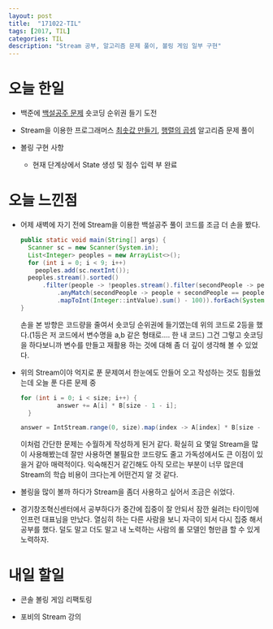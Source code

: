 ```yaml
---
layout: post
title:  "171022-TIL"
tags: [2017, TIL]
categories: TIL
description: "Stream 공부, 알고리즘 문제 풀이, 볼링 게임 일부 구현"
---
```


오늘 한일
========

- 백준에 [백설공주 문제](https://www.acmicpc.net/problem/2309) 숏코딩 순위권 들기 도전

- Stream을 이용한 프로그래머스 [최솟값 만들기](https://programmers.co.kr/learn/challenge_codes/179), [행렬의 곱셈](https://programmers.co.kr/learn/challenge_codes/140) 알고리즘 문제 풀이

- 볼링 구현 사항  
  - 현재 단계상에서 State 생성 및 점수 입력 부 완료

오늘 느낀점
=========

- 어제 새벽에 자기 전에 Stream을 이용한 백설공주 풀이 코드를 조금 더 손을 봤다.

  ```java
  public static void main(String[] args) {
    Scanner sc = new Scanner(System.in);
    List<Integer> peoples = new ArrayList<>();
    for (int i = 0; i < 9; i++)
      peoples.add(sc.nextInt());
    peoples.stream().sorted()
        .filter(people -> !peoples.stream().filter(secondPeople -> people != secondPeople)
            .anyMatch(secondPeople -> people + secondPeople == peoples.stream()
            .mapToInt(Integer::intValue).sum() - 100)).forEach(System.out::println);
  }
  ```

  손을 본 방향은 코드량을 줄여서 숏코딩 순위권에 들기였는데 위의 코드로 2등을 했다.(1등은 저 코드에서 변수명을 a,b 같은 형태로.... 한 내 코드) 그건 그렇고 숏코딩을 하다보니까 변수를 만들고 재활용 하는 것에 대해 좀 더 깊이 생각해 볼 수 있었다.

- 위의 Stream이야 억지로 푼 문제여서 한눈에도 안들어 오고 작성하는 것도 힘들었는데 오늘 푼 다른 문제 중  

  ```java
  for (int i = 0; i < size; i++) {
  			answer += A[i] * B[size - 1 - i];
  	}
  ```

  ```java
  answer = IntStream.range(0, size).map(index -> A[index] * B[size - 1 - index]).sum();
  ```
  이처럼 간단한 문제는 수월하게 작성하게 된거 같다. 확실히 요 몇일 Stream을 많이 사용해봤는데 잘만 사용하면 불필요한 코드량도 줄고 가독성에서도 큰 이점이 있을거 같아 매력적이다. 익숙해진거 같긴해도 아직 모르는 부분이 너무 많은데 Stream의 학습 비용이 크다는게 어떤건지 알 것 같다.

- 볼링을 많이 볼까 하다가 Stream을 좀더 사용하고 싶어서 조금은 쉬었다.

- 경기창조혁신센터에서 공부하다가 중간에 집중이 잘 안되서 잠깐 쉴려는 타이밍에 인프런 대표님을 만났다. 열심히 하는 다른 사람을 보니 자극이 되서 다시 집중 해서 공부를 했다. 덜도 말고 더도 말고 내 노력하는 사람의 롤 모델인 형만큼 할 수 있게 노력하자.

내일 할일
=========

- 콘솔 볼링 게임 리팩토링

- 포비의 Stream 강의
